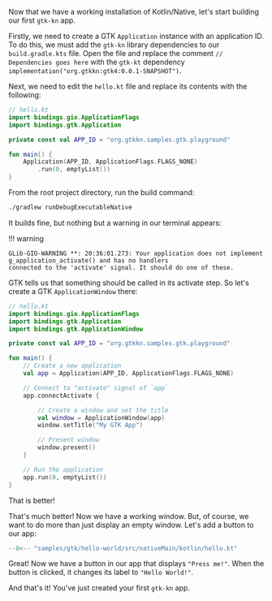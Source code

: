 Now that we have a working installation of Kotlin/Native, let's start building our first `gtk-kn` app.

Firstly, we need to create a GTK `Application` instance with an application ID. To do this, we must add the `gtk-kn`
library dependencies to our `build.gradle.kts` file. Open the file and replace the comment `// Dependencies goes here`
with the `gtk-kt` dependency `implementation("org.gtkkn:gtk4:0.0.1-SNAPSHOT")`.

Next, we need to edit the `hello.kt` file and replace its contents with the following:

```kotlin
// hello.kt
import bindings.gio.ApplicationFlags
import bindings.gtk.Application

private const val APP_ID = "org.gtkkn.samples.gtk.playground"

fun main() {
    Application(APP_ID, ApplicationFlags.FLAGS_NONE)
        .run(0, emptyList())
}
```

From the root project directory, run the build command:

```bash
./gradlew runDebugExecutableNative
```

It builds fine, but nothing but a warning in our terminal appears:

!!! warning

    GLib-GIO-WARNING **: 20:36:01.273: Your application does not implement g_application_activate() and has no handlers
    connected to the 'activate' signal. It should do one of these.

GTK tells us that something should be called in its activate step. So let's create a GTK `ApplicationWindow` there:

```kotlin
// hello.kt
import bindings.gio.ApplicationFlags
import bindings.gtk.Application
import bindings.gtk.ApplicationWindow

private const val APP_ID = "org.gtkkn.samples.gtk.playground"

fun main() {
    // Create a new application
    val app = Application(APP_ID, ApplicationFlags.FLAGS_NONE)

    // Connect to "activate" signal of `app`
    app.connectActivate {

        // Create a window and set the title
        val window = ApplicationWindow(app)
        window.setTitle("My GTK App")

        // Present window
        window.present()
    }

    // Run the application
    app.run(0, emptyList())
}
```

That is better!

That's much better! Now we have a working window. But, of course, we want to do more than just display an empty window.
Let's add a button to our app:

```kotlin title="samples/gtk/hello-world/src/nativeMain/kotlin/hello.kt"
--8<-- "samples/gtk/hello-world/src/nativeMain/kotlin/hello.kt"
```

Great! Now we have a button in our app that displays `"Press me!"`. When the button is clicked, it changes its label
to `"Hello World!"`.

And that's it! You've just created your first `gtk-kn` app.
